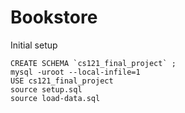 # Bookstore


Initial setup
```
CREATE SCHEMA `cs121_final_project` ;
mysql -uroot --local-infile=1
USE cs121_final_project
source setup.sql
source load-data.sql 
```